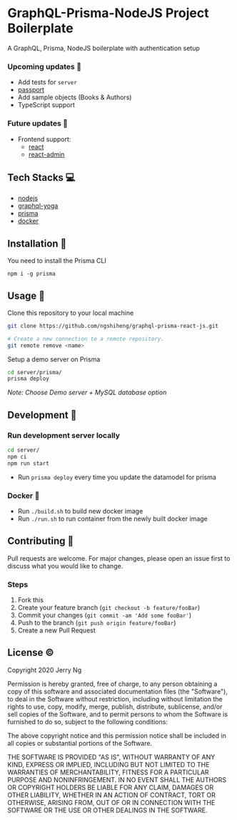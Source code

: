 # GraphQL-Prisma-NodeJS Project Boilerplate

A GraphQL, Prisma, NodeJS boilerplate with authentication setup

### Upcoming updates :crystal_ball:

- Add tests for `server`
- [passport](http://www.passportjs.org/)
- Add sample objects (Books & Authors)
- TypeScript support

### Future updates :crystal_ball:

- Frontend support:
  - [react](https://reactjs.org/)
  - [react-admin](https://marmelab.com/react-admin/)

## Tech Stacks :computer:

- [nodejs](https://nodejs.org/en/)
- [graphql-yoga](https://github.com/prisma-labs/graphql-yoga)
- [prisma](https://github.com/prisma/prisma)
- [docker](https://www.docker.com/)

## Installation :nut_and_bolt:

You need to install the Prisma CLI

```
npm i -g prisma
```

## Usage :wrench:

Clone this repository to your local machine

```bash
git clone https://github.com/ngshiheng/graphql-prisma-react-js.git

# Create a new connection to a remote repository.
git remote remove <name>
```

Setup a demo server on Prisma

```bash
cd server/prisma/
prisma deploy
```

_Note: Choose Demo server + MySQL database option_

## Development :triangular_ruler:

### Run development server locally

```bash
cd server/
npm ci
npm run start
```

- Run `prisma deploy` every time you update the datamodel for prisma

### Docker :whale:

- Run `./build.sh` to build new docker image
- Run `./run.sh` to run container from the newly built docker image

## Contributing :construction_worker:

Pull requests are welcome. For major changes, please open an issue first to discuss what you would like to change.

### Steps

1. Fork this
2. Create your feature branch (`git checkout -b feature/fooBar`)
3. Commit your changes (`git commit -am 'Add some fooBar'`)
4. Push to the branch (`git push origin feature/fooBar`)
5. Create a new Pull Request

## License :copyright:

Copyright 2020 Jerry Ng

Permission is hereby granted, free of charge, to any person obtaining a copy of this software and associated documentation files (the "Software"), to deal in the Software without restriction, including without limitation the rights to use, copy, modify, merge, publish, distribute, sublicense, and/or sell copies of the Software, and to permit persons to whom the Software is furnished to do so, subject to the following conditions:

The above copyright notice and this permission notice shall be included in all copies or substantial portions of the Software.

THE SOFTWARE IS PROVIDED "AS IS", WITHOUT WARRANTY OF ANY KIND, EXPRESS OR IMPLIED, INCLUDING BUT NOT LIMITED TO THE WARRANTIES OF MERCHANTABILITY, FITNESS FOR A PARTICULAR PURPOSE AND NONINFRINGEMENT. IN NO EVENT SHALL THE AUTHORS OR COPYRIGHT HOLDERS BE LIABLE FOR ANY CLAIM, DAMAGES OR OTHER LIABILITY, WHETHER IN AN ACTION OF CONTRACT, TORT OR OTHERWISE, ARISING FROM, OUT OF OR IN CONNECTION WITH THE SOFTWARE OR THE USE OR OTHER DEALINGS IN THE SOFTWARE.
